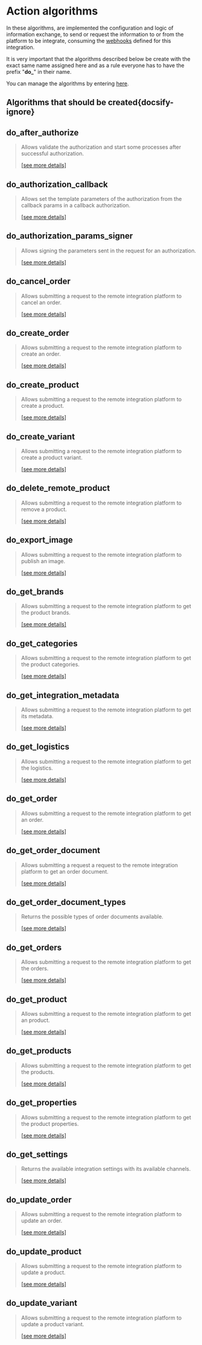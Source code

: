 # Action algorithms

In these algorithms, are implemented the configuration and logic of information exchange, to send or request the information
to or from the platform to be integrate, consuming the [webhooks](../webhooks/overview.md) defined for this integration.

It is very important that the algorithms described below be create with the exact same name assigned here and as a rule 
everyone has to have the prefix "**do_**" in their name.

You can manage the algorithms by entering [here](https://cenit.io/algorithm).

## Algorithms that should be created{docsify-ignore}

## do_after_authorize

> Allows validate the authorization and start some processes after successful authorization.
>
> [[see more details]](do_after_authorize ':class=see-more')

## do_authorization_callback

> Allows set the template parameters of the authorization from the callback params in a callback authorization.
>
> [[see more details]](do_authorization_callback ':class=see-more')

## do_authorization_params_signer

> Allows signing the parameters sent in the request for an authorization.
>
> [[see more details]](do_authorization_params_signer ':class=see-more')

## do_cancel_order

> Allows submitting a request to the remote integration platform to cancel an order.
>
> [[see more details]](do_cancel_order ':class=see-more')

## do_create_order

> Allows submitting a request to the remote integration platform to create an order.
>
> [[see more details]](do_create_order ':class=see-more')

## do_create_product

> Allows submitting a request to the remote integration platform to create a product.
>
> [[see more details]](do_create_product ':class=see-more')

## do_create_variant

> Allows submitting a request to the remote integration platform to create a product variant.
>
> [[see more details]](do_create_variant ':class=see-more')

## do_delete_remote_product

> Allows submitting a request to the remote integration platform to remove a product.
>
> [[see more details]](do_delete_remote_product ':class=see-more')

## do_export_image

> Allows submitting a request to the remote integration platform to publish an image.
>
> [[see more details]](do_export_image ':class=see-more')

## do_get_brands

> Allows submitting a request to the remote integration platform to get the product brands.
>
> [[see more details]](do_get_brands ':class=see-more')

## do_get_categories

> Allows submitting a request to the remote integration platform to get the product categories.
>
> [[see more details]](do_get_categories ':class=see-more')

## do_get_integration_metadata

> Allows submitting a request to the remote integration platform to get its metadata.
>
> [[see more details]](do_get_integration_metadata ':class=see-more')

## do_get_logistics

> Allows submitting a request to the remote integration platform to get the logistics.
>
> [[see more details]](do_get_logistics ':class=see-more')

## do_get_order

> Allows submitting a request to the remote integration platform to get an order.
>
> [[see more details]](do_get_order ':class=see-more')

## do_get_order_document

> Allows submitting a request a request to the remote integration platform to get an order document.
>
> [[see more details]](do_get_order_document ':class=see-more')

## do_get_order_document_types

> Returns the possible types of order documents available.
>
> [[see more details]](do_get_order_document_types ':class=see-more')

## do_get_orders

> Allows submitting a request to the remote integration platform to get the orders.
>
> [[see more details]](do_get_orders ':class=see-more')

## do_get_product

> Allows submitting a request to the remote integration platform to get an product.
>
> [[see more details]](do_get_product ':class=see-more')

## do_get_products

> Allows submitting a request to the remote integration platform to get the products.
>
> [[see more details]](do_get_products ':class=see-more')

## do_get_properties

> Allows submitting a request to the remote integration platform to get the product properties.
>
> [[see more details]](do_get_properties ':class=see-more')

## do_get_settings

> Returns the available integration settings with its available channels.
>
> [[see more details]](do_get_settings ':class=see-more')

## do_update_order

> Allows submitting a request to the remote integration platform to update an order.
>
> [[see more details]](do_update_order ':class=see-more')

## do_update_product

> Allows submitting a request to the remote integration platform to update a product.
>
> [[see more details]](do_update_product ':class=see-more')

## do_update_variant

> Allows submitting a request to the remote integration platform to update a product variant.
>
> [[see more details]](do_update_variant ':class=see-more')

